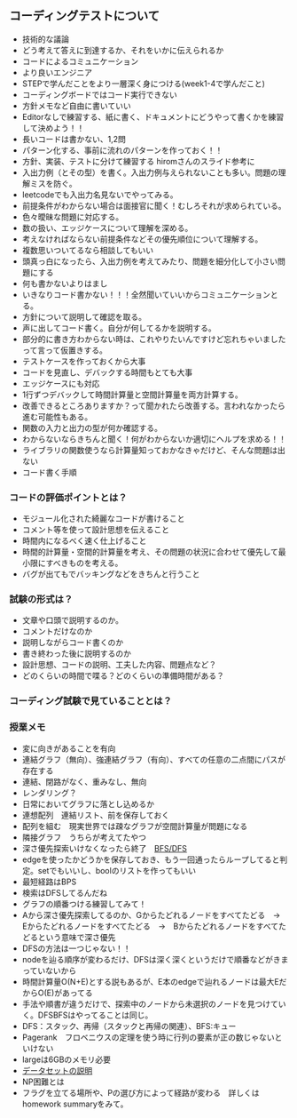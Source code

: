 ## コーディングテストについて
* 技術的な議論
* どう考えて答えに到達するか、それをいかに伝えられるか
* コードによるコミュニケーション
* より良いエンジニア
* STEPで学んだことをより一層深く身につける(week1-4で学んだこと)
* コーディングボードではコード実行できない
* 方針メモなど自由に書いていい
* Editorなしで練習する、紙に書く、ドキュメントにどうやって書くかを練習して決めよう！！
* 長いコードは書かない、1,2問
* パターン化する、事前に流れのパターンを作っておく！！
* 方針、実装、テストに分けて練習する hiromさんのスライド参考に
* 入出力例（とその型）を書く。入出力例与えられないことも多い。問題の理解ミスを防ぐ。
* leetcodeでも入出力名見ないでやってみる。
* 前提条件がわからない場合は面接官に聞く！むしろそれが求められている。
* 色々曖昧な問題に対応する。
* 数の扱い、エッジケースについて理解を深める。
* 考えなければならない前提条件などその優先順位について理解する。
* 複数思いついてるなら相談してもいい
* 頭真っ白になったら、入出力例を考えてみたり、問題を細分化して小さい問題にする
* 何も書かないよりはまし
* いきなりコード書かない！！！全然聞いていいからコミュニケーションとる。
* 方針について説明して確認を取る。
* 声に出してコード書く。自分が何してるかを説明する。
* 部分的に書き方わからない時は、これやりたいんですけど忘れちゃいましたって言って仮置きする。
* テストケースを作っておくから大事
* コードを見直し、デバックする時間もとても大事
* エッジケースにも対応
* 1行ずつデバックして時間計算量と空間計算量を両方計算する。
* 改善できるところありますか？って聞かれたら改善する。言われなかったら進む可能性もある。
* 関数の入力と出力の型が何か確認する。
* わからないならきちんと聞く！何がわからないか適切にヘルプを求める！！
* ライブラリの関数使うなら計算量知っておかなきゃだけど、そんな問題は出ない
* コード書く手順

### コードの評価ポイントとは？
* モジュール化された綺麗なコードが書けること
* コメント等を使って設計思想を伝えること
* 時間内になるべく速く仕上げること
* 時間的計算量・空間的計算量を考え、その問題の状況に合わせて優先して最小限にすべきものを考える。
* バグが出てもでバッキングなどをきちんと行うこと

### 試験の形式は？
* 文章や口頭で説明するのか。
* コメントだけなのか
* 説明しながらコード書くのか
* 書き終わった後に説明するのか
* 設計思想、コードの説明、工夫した内容、問題点など？
* どのくらいの時間で喋る？どのくらいの準備時間がある？
### コーディング試験で見ていることとは？

### 授業メモ
* 変に向きがあることを有向
* 連結グラフ（無向）、強連結グラフ（有向）、すべての任意の二点間にパスが存在する
* 連結、閉路がなく、重みなし、無向
* レンダリング？
* 日常においてグラフに落とし込めるか
* 連想配列　連結リスト、前を保存しておく
* 配列を組む　現実世界では疎なグラフが空間計算量が問題になる
* 隣接グラフ　うちらが考えてたやつ
* 深さ優先探索いけなくなったら終了　[BFS/DFS](https://docs.google.com/presentation/d/1m6uTcNhnmjky578GVXMbyOCu2-yM4lNqU8FR5eJdx_I/edit?slide=id.g1e13c1d4e24_1_220#slide=id.g1e13c1d4e24_1_220)
* edgeを使ったかどうかを保存しておき、もう一回通ったらループしてると判定。setでもいいし、boolのリストを作ってもいい
* 最短経路はBPS
* 検索はDFSしてるんだね
* グラフの順番つける練習してみて！
* Aから深さ優先探索してるのか、Gからたどれるノードをすべてたどる　→　Eからたどれるノードをすべてたどる　→　Bからたどれるノードをすべてたどるという意味で深さ優先
* DFSの方法は一つじゃない！！
* nodeを辿る順序が変わるだけ、DFSは深く深くというだけで順番などがきまっていないから　[](https://docs.google.com/presentation/d/1m6uTcNhnmjky578GVXMbyOCu2-yM4lNqU8FR5eJdx_I/edit?slide=id.g24e5a167191_0_3#slide=id.g24e5a167191_0_3)
* 時間計算量O(N+E)とする説もあるが、E本のedgeで辿れるノードは最大EだからO(E)があってる
* 手法や順書が違うだけで、探索中のノードから未選択のノードを見つけていく。DFSBFSはやってることは同じ。
* DFS：スタック、再帰（スタックと再帰の関連）、BFS:キュー
* Pagerank　フロベニウスの定理を使う時に行列の要素が正の数じゃないといけない
* largeは6GBのメモリ必要
* [データセットの説明](https://docs.google.com/presentation/d/1m6uTcNhnmjky578GVXMbyOCu2-yM4lNqU8FR5eJdx_I/edit?slide=id.g1e13c1d4e24_1_507#slide=id.g1e13c1d4e24_1_507)
* NP困難とは
* フラグを立てる場所や、Pの選び方によって経路が変わる　詳しくはhomework summaryをみて。

